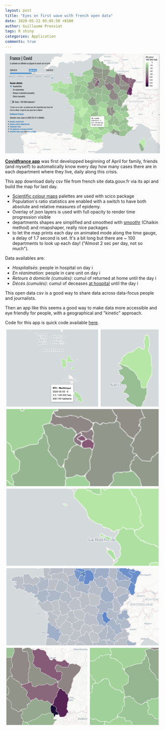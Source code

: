 ```yaml
---
layout: post
title: "Eyes on first wave with french open data"
date: 2020-05-22 05:05:50 +0100
author: Guillaume Pressiat
tags: R shiny
categories: Application
comments: true
---
```





<img src = "/images/covid/covid_view.png" alt = "Covidfrance shiny app">


<!--more-->

**[Covidfrance app](https://guillaumepressiat.shinyapps.io/covidfrance/)** was first developped beginning of April for family, friends (and myself) to automatically know every day how many cases there are in each department where they live, daily along this crisis.

This app download daily csv file from french site data.gouv.fr via its api and build the map for last day.

- [Scientific colour maps](http://www.fabiocrameri.ch/resources/ScientificColourMaps_FabioCrameri.png) palettes are used with scico package
- Population's ratio statistics are enabled with a switch to have both absolute and relative measures of epidemy.
- Overlay of json layers is used with full opacity to render time progression visible 
- departments shapes are simplified and smoothed with [smoothr](https://cran.r-project.org/web/packages/smoothr/vignettes/smoothr.html#smoothing-methods) (Chaikin method) and rmapshaper, really nice packages
- to let the map prints each day on animated mode along the time gauge, a delay of 1.7 second is set. It's a bit long but there are ~ 100 departments to look up each day! ("Almost 2 sec per day, not so much").


Data availables are:

- *Hospitalisés*: people in hospital on day i
- *En réanimation*: people in care unit on day i
- *Retours à domicile (cumulés)*: cumul of returned at home until the day i
- *Décès (cumulés)*: cumul of deceases <u>at hospital</u> until the day i


This open data csv is a good way to share data across data-focus people and journalists. 

Then an app like this seems a good way to make data more accessible and eye friendly for people, with a geographical and "kinetic" approach.



Code for this app is quick code available [here](https://gist.github.com/GuillaumePressiat/0e3658624e42f763e3e6a67df92bc6c5).


<style type="text/css">

@media only screen and (min-width: 100px) {
    .gallery {
        display: flex;
        width: 100%;
        flex-flow: row wrap;
        margin-left: -4px;
    }

    .gallery div {
        overflow: hidden;
        margin: 0 0 8px 8px;
        flex: auto;
        height: 250px;
        min-width: 150px;
    }

    .gallery div:nth-child(8n+1) {
        width: 220px;
    }

    .gallery div:nth-child(8n+2) {
        width: 110px;
    }

    .gallery div:nth-child(8n+3) {
        width: 260px;
    }

    .gallery div:nth-child(8n+4) {
        width: 310px;
    }

    .gallery div:nth-child(8n+5) {
        width: 240px;
    }

    .gallery div:nth-child(8n+6) {
        width: 190px;
    }

    .gallery div:nth-child(8n+7) {
        width: 210px;
    }

    .gallery div:nth-child(8n+8) {
        width: 170px;
    }

    .gallery div.wide {
        width: 650px;
    }

    .gallery div.tall {
        width: 650px;
        height: 450px;
    }

    .gallery div.narrow {
        width: 250px;
    }

    .gallery img {
        object-fit: cover;
        width: 100%;
        height: 100%;
    }
}

</style>

<div class="gallery">
<div><img src = "/images/covid/covid_marti.png"/></div>
<div><img src = "/images/covid/corse_2020-05-01.png"/></div>
<div class = "narrow"><img src = "/images/covid/idf_2020-05-01_2.png"/></div>
<div><img src = "/images/covid/oleron.png"/></div>
<div><img src = "/images/covid/rad_last.png"/></div>
<div class = "narrow"><img src = "/images/covid/alsace.png"/></div>
<div><img src = "/images/covid/paysage_bret_idf.png"/></div>
<!-- <div class = "narrow"><img src = "/images/covid/marseille.png"/></div> -->
</div>
<br>



